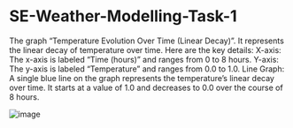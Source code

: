 # SE-Weather-Modelling-Task-1
The graph “Temperature Evolution Over Time (Linear Decay)”. It represents the linear decay of temperature over time. Here are the key details:
X-axis: The x-axis is labeled “Time (hours)” and ranges from 0 to 8 hours.
Y-axis: The y-axis is labeled “Temperature” and ranges from 0.0 to 1.0.
Line Graph: A single blue line on the graph represents the temperature’s linear decay over time. It starts at a value of 1.0 and decreases to 0.0 over the course of 8 hours.

![image](https://github.com/ratnavarshith/SE-LAB-TASK-1/assets/96711168/a46eb2eb-fc93-45e9-970f-264295a895c4)




